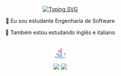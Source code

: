 <p align="center">
  <a href="https://git.io/typing-svg">
    <img src="https://readme-typing-svg.demolab.com?font=Fira+Code&weight=600&size=25&pause=1000&color=0000ff&random=false&width=435&height=40&lines=Ol%C3%A1%2C+eu+sou+Lucas+Passos!+%E2%98%95%F0%9F%92%BB%F0%9F%8C%90" alt="Typing SVG">
  </a>
</p>

<div align="center">
  
🔭 Eu sou estudante Engenharia de Software


🌱 Também estou estudando inglês e italiano


</div>
<div align="center">
  <a href="https://github.com/PassosLucasB">

</div>
    
  <div style="display: inline_block" align="center"><br>
  <img align="center" alt="Java" height="30" width="40" src="https://raw.githubusercontent.com/devicons/devicon/master/icons/java/java-original.svg">
  <!-- <img align="center" alt="WordPress" height="30" width="40" src="https://raw.githubusercontent.com/tandpfun/skill-icons/65dea6c4eaca7da319e552c09f4cf5a9a8dab2c8/icons/Wordpress.svg"> -->
</div>

  <p></p>
  <div align="center"> 
  <a href = "mailto:passosl@outlook.com"><img src="https://img.shields.io/badge/Microsoft_Outlook-0078D4?style=for-the-badge&logo=microsoft-outlook&logoColor=white"></a>
  <a href="https://www.linkedin.com/in/lucasbernardellidospassos/"><img src="https://img.shields.io/badge/-LinkedIn-%230077B5?style=for-the-badge&logo=linkedin&logoColor=white"></a> 
 
</div>
